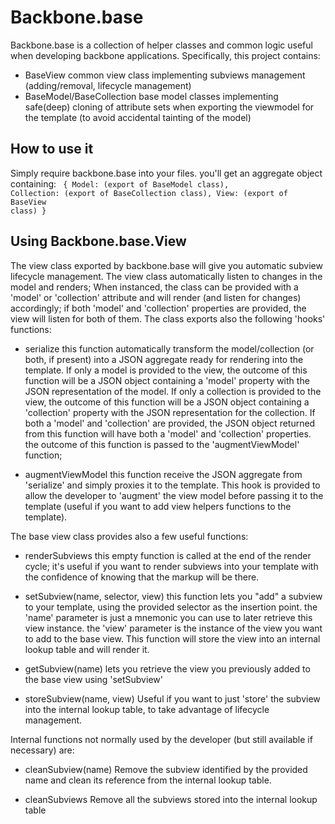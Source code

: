 # Backbone.base

Backbone.base is a collection of helper classes and common logic useful when developing backbone applications.
Specifically, this project contains:
- BaseView
	common view class implementing subviews management (adding/removal, lifecycle management)
- BaseModel/BaseCollection
	base model classes implementing safe(deep) cloning of attribute sets when exporting the viewmodel for the template (to avoid accidental tainting of the model)

## How to use it ##

Simply require backbone.base into your files. you'll get an aggregate object containing:
<code>
{
	Model: (export of BaseModel class),
	Collection: (export of BaseCollection class),
	View: (export of BaseView class)
}
</code>

## Using Backbone.base.View ##

The view class exported by backbone.base will give you automatic subview lifecycle management.
The view class automatically listen to changes in the model and renders; When instanced, the class can be provided with a 'model' or 'collection' attribute and will render (and listen for changes) accordingly; if both 'model' and 'collection' properties are provided, the view will listen for both of them.
The class exports also the following 'hooks' functions:

- serialize
	this function automatically transform the model/collection (or both, if present) into a JSON aggregate ready for rendering into the template. 
	If only a model is provided to the view, the outcome of this function will be a JSON object containing a 'model' property with the JSON representation of the model.
	If only a collection is provided to the view, the outcome of this function will be a JSON object containing a 'collection' property with the JSON representation for the collection.
	If both a 'model' and 'collection' are provided, the JSON object returned from this function will have both a 'model' and 'collection' properties.
	the outcome of this function is passed to the 'augmentViewModel' function;

- augmentViewModel
	this function receive the JSON aggregate from 'serialize' and simply proxies it to the template. This hook is provided to allow the developer to 'augment' the view model before passing it to the template (useful if you want to add view helpers functions to the template).

The base view class provides also a few useful functions:

- renderSubviews
	this empty function is called at the end of the render cycle; it's useful if you want to render subviews into your template with the confidence of knowing that the markup will be there.

- setSubview(name, selector, view)
	this function lets you "add" a subview to your template, using the provided selector as the insertion point.
	the 'name' parameter is just a mnemonic you can use to later retrieve this view instance.
	the 'view' parameter is the instance of the view you want to add to the base view.
	This function will store the view into an internal lookup table and will render it.

- getSubview(name)
	lets you retrieve the view you previously added to the base view using 'setSubview'

- storeSubview(name, view)
	Useful if you want to just 'store' the subview into the internal lookup table, to take advantage of lifecycle management.


Internal functions not normally used by the developer (but still available if necessary) are:

- cleanSubview(name)
	Remove the subview identified by the provided name and clean its reference from the internal lookup table.

- cleanSubviews
	Remove all the subviews stored into the internal lookup table

